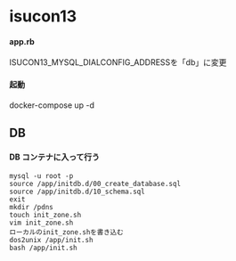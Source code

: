 # isucon13

#### app.rb
ISUCON13_MYSQL_DIALCONFIG_ADDRESSを「db」に変更

#### 起動
docker-compose up -d

## DB
#### DB コンテナに入って行う
```
mysql -u root -p
source /app/initdb.d/00_create_database.sql
source /app/initdb.d/10_schema.sql
exit
mkdir /pdns
touch init_zone.sh
vim init_zone.sh
ローカルのinit_zone.shを書き込む
dos2unix /app/init.sh
bash /app/init.sh
```